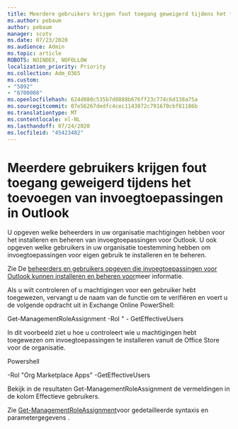 ```yaml
---
title: Meerdere gebruikers krijgen fout toegang geweigerd tijdens het toevoegen van invoegtoepassingen in Outlook
ms.author: pebaum
author: pebaum
manager: scotv
ms.date: 07/23/2020
ms.audience: Admin
ms.topic: article
ROBOTS: NOINDEX, NOFOLLOW
localization_priority: Priority
ms.collection: Adm_O365
ms.custom:
- "5892"
- "6700008"
ms.openlocfilehash: 624d880c535b7d8888b676ff23c774c6d138a75a
ms.sourcegitcommit: 07e56267dedfc4cec1143072c791670cbf81186b
ms.translationtype: MT
ms.contentlocale: nl-NL
ms.lasthandoff: 07/24/2020
ms.locfileid: "45423482"
---
```

# <a name="multiple-users-get-access-denied-error-while-adding-add-ins-in-outlook"></a>Meerdere gebruikers krijgen fout toegang geweigerd tijdens het toevoegen van invoegtoepassingen in Outlook

U opgeven welke beheerders in uw organisatie machtigingen hebben voor het installeren en beheren van invoegtoepassingen voor Outlook. U ook opgeven welke gebruikers in uw organisatie toestemming hebben om invoegtoepassingen voor eigen gebruik te installeren en te beheren.

Zie De [beheerders en gebruikers opgeven die invoegtoepassingen voor Outlook kunnen installeren en beheren voor](https://docs.microsoft.com/exchange/clients-and-mobile-in-exchange-online/add-ins-for-outlook/specify-who-can-install-and-manage-add-ins)meer informatie.

Als u wilt controleren of u machtigingen voor een gebruiker hebt toegewezen, vervangt u <Role Name> de naam van de functie om te verifiëren en voert u de volgende opdracht uit in Exchange Online PowerShell:

Get-ManagementRoleAssignment -Rol " <Role Name> - GetEffectiveUsers

In dit voorbeeld ziet u hoe u controleert wie u machtigingen hebt toegewezen om invoegtoepassingen te installeren vanuit de Office Store voor de organisatie.

Powershell

-Rol "Org Marketplace Apps" -GetEffectiveUsers

Bekijk in de resultaten Get-ManagementRoleAssignment de vermeldingen in de kolom Effectieve gebruikers.

Zie [Get-ManagementRoleAssignment](https://docs.microsoft.com/powershell/module/exchange/get-managementroleassignment)voor gedetailleerde syntaxis en parametergegevens .
 